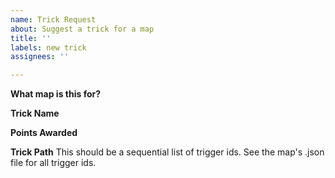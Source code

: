 ```yaml
---
name: Trick Request
about: Suggest a trick for a map
title: ''
labels: new trick
assignees: ''

---
```


**What map is this for?**

**Trick Name**

**Points Awarded**

**Trick Path**
This should be a sequential list of trigger ids.  See the map's .json file for all trigger ids.
